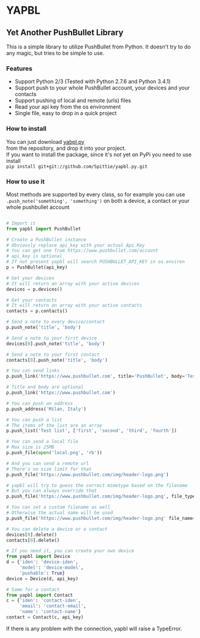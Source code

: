 # YAPBL
## Yet Another PushBullet Library

This is a simple library to utilize PushBullet from Python. It doesn't try to do any magic, but tries to be simple to use.

### Features
* Support Python 2/3 (Tested with Python 2.7.6 and Python 3.4.1)
* Support push to your whole PushBullet account, your devices and your contacts
* Support pushing of local and remote (urls) files
* Read your api key from the os environment
* Single file, easy to drop in a quick project

### How to install
You can just download [yabpl.py](https://raw.githubusercontent.com/Spittie/yapbl.py/master/yapbl/yapbl.py)  
from the repository, and drop it into your project.  
If you want to install the package, since it's not yet on PyPi you need to use install  
```pip install git+git://github.com/Spittie/yapbl.py.git```

### How to use it
Most methods are supported by every class, so for example you can use  
```.push_note('something', 'something')``` on both a device, a contact or your whole pushbullet account

```python

# Import it
from yapbl import PushBullet

# Create a PushBullet instance
# Obviously replace api_key with your actual Api Key
# You can get one from https://www.pushbullet.com/account
# api_key is optional
# If not present yapbl will search PUSHBULLET_API_KEY in os.environ
p = PushBullet(api_key)

# Get your devices
# It will return an array with your active devices
devices = p.devices()

# Get your contacts
# It will return an array with your active contacts
contacts = p.contacts()

# Send a note to every device/contact
p.push_note('title', 'body')

# Send a note to your first device
devices[0].push_note('title', 'body')

# Send a note to your first contact
contacts[0].push_note('title', 'body')

# You can send links
p.push_link('https://www.pushbullet.com', title='PushBullet', body='Testing')

# Title and body are optional
p.push_link('https://www.pushbullet.com')

# You can push an address
p.push_address('Milan, Italy')

# You can push a list
# The items of the list are an array
p.push_list('Test list', ['first', 'second', 'third', 'fourth'])

# You can send a local file
# Max size is 25MB
p.push_file(open('local.png', 'rb'))

# And you can send a remote url
# There's no size limit for that
p.push_file('https://www.pushbullet.com/img/header-logo.png')

# yapbl will try to guess the correct mimetype based on the filename
# But you can always override that
p.push_file('https://www.pushbullet.com/img/header-logo.png', file_type='image/png')

# You can set a custom filename as well
# Otherwise the actual name will be used
p.push_file('https://www.pushbullet.com/img/header-logo.png' file_name='image')

# You can delete a device or a contact
devices[0].delete()
contacts[0].delete()

# If you need it, you can create your own device
from yapbl import Device
d = {'iden': 'device-iden',
     'model': 'device-model',
     'pushable': True}
device = Device(d, api_key)

# Same for a contact
from yapbl import Contact
c = {'iden': 'contact-iden',
     'email': 'contact-email',
     'name': 'contact-name'}
contact = Contact(c, api_key)
```

If there is any problem with the connection, yapbl will raise a TypeError.